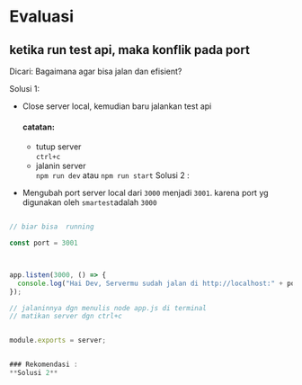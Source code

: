 # Evaluasi

## ketika run test api, maka konflik pada port
Dicari: Bagaimana agar bisa jalan dan efisient?

Solusi 1:

- Close server local, kemudian baru jalankan test api
  #### catatan: 
  - tutup server <br>
    `ctrl+c`
  - jalanin server <br>
  `npm run dev` atau `npm run start`
Solusi 2 :

- Mengubah port server local dari `3000` menjadi `3001`. karena port yg digunakan oleh `smartest`adalah `3000`

``` js

// biar bisa  running

const port = 3001



app.listen(3000, () => {
  console.log("Hai Dev, Servermu sudah jalan di http://localhost:" + port);
});

// jalaninnya dgn menulis node app.js di terminal
// matikan server dgn ctrl+c


module.exports = server;


### Rekomendasi :
**Solusi 2**

